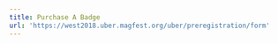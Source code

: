 ```yaml
---
title: Purchase A Badge
url: 'https://west2018.uber.magfest.org/uber/preregistration/form'
---
```


